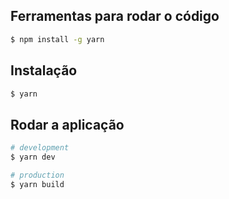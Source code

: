 ## Ferramentas para rodar o código

```bash
$ npm install -g yarn
```

## Instalação

```bash
$ yarn
```

## Rodar a aplicação

```bash
# development
$ yarn dev

# production
$ yarn build

```
